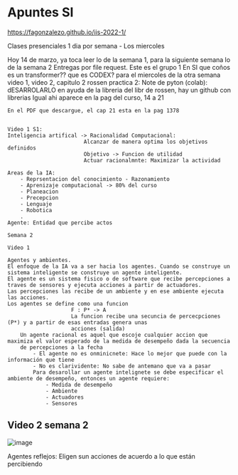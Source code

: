 # Apuntes SI

https://fagonzalezo.github.io/iis-2022-1/

Clases presenciales 1 dia por semana - Los miercoles

Hoy 14 de marzo, ya toca leer lo de la semana 1, para la siguiente semana lo de la semana 2
Entregas por file request. Este es el grupo 1
En SI que coños es un transformer??
que es CODEX?
para el miercoles de la otra semana video 1, video 2, capitulo 2 rossen
	practica 2: Note de pyton (colab): dESARROLARLO en ayuda de la libreria del libr de rossen, hay un github con librerias
	Igual ahi aparece en la pag del curso, 14 a 21
	
	En el PDF que descargue, el cap 21 esta en la pag 1378
	
	
	Video 1 S1:
	Inteligencia artifical -> Racionalidad Computacional:
							Alcanzar de manera optima los objetivos definidos
							Objetivo -> Funcion de utilidad
							Actuar racionalmnte: Maximizar la actividad
	
	Areas de la IA:
		- Reprsentacion del conocimiento - Razonamiento
		- Aprenizaje computacional -> 80% del curso
		- Planeacion
		- Precepcion
		- Lenguaje
		- Robotica
		. 
	Agente: Entidad que percibe actos
		
	Semana 2
	
	Video 1
	
	Agentes y ambientes.
	El enfoque de la IA va a ser hacia los agentes. Cuando se construye un sistema inteligente se construye un agente inteligente.
	El agente es un sistema fisico o de software que recibe percepciones a traves de sensores y ejecuta acciones a partir de actuadores.
	Las percepciones las recibe de un ambiente y en ese ambiente ejecuta las acciones. 
	Los agentes se define como una funcion
						F : P* -> A
						La funcion recibe una secuncia de percecpciones (P*) y a partir de esas entradas genera unas 
						acciones (salida)
		Un agente racional es aquel que escoje cualquier accion que maximiza el valor esperado de la medida de desempeño dada la secuencia 
		de percepciones a la fecha
			- El agente no es onminicnete: Hace lo mejor que puede con la información que tiene
			- No es clarividente: No sabe de antemano que va a pasar
			Para desarollar un agente intelignete se debe especificar el ambiente de desempeño, entonces un agente requiere:
				- Medida de desempeño
				- Ambiente
				- Actuadores
				- Sensores

## Video 2 semana 2

![image](https://user-images.githubusercontent.com/36849580/160250293-61328ddf-9ece-4788-87d6-305b675f3a70.png)


Agentes reflejos: Eligen sun acciones de acuerdo a lo que están percibiendo
